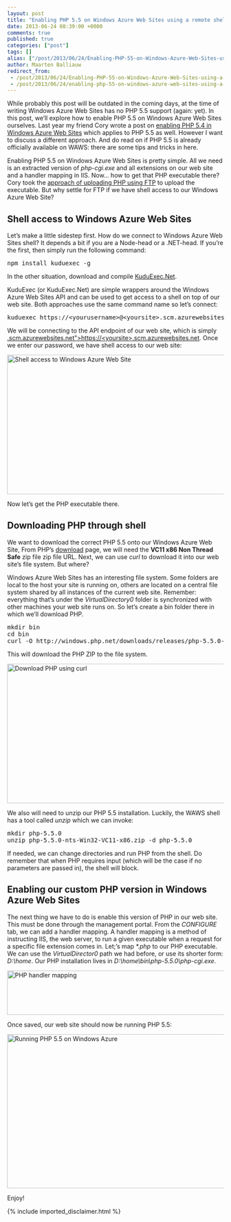 ```yaml
---
layout: post
title: "Enabling PHP 5.5 on Windows Azure Web Sites using a remote shell and KuduExec"
date: 2013-06-24 08:39:00 +0000
comments: true
published: true
categories: ["post"]
tags: []
alias: ["/post/2013/06/24/Enabling-PHP-55-on-Windows-Azure-Web-Sites-using-a-remote-shell-and-KuduExec.aspx", "/post/2013/06/24/enabling-php-55-on-windows-azure-web-sites-using-a-remote-shell-and-kuduexec.aspx"]
author: Maarten Balliauw
redirect_from:
 - /post/2013/06/24/Enabling-PHP-55-on-Windows-Azure-Web-Sites-using-a-remote-shell-and-KuduExec.aspx.html
 - /post/2013/06/24/enabling-php-55-on-windows-azure-web-sites-using-a-remote-shell-and-kuduexec.aspx.html
---
```

<p>While probably this post will be outdated in the coming days, at the time of writing Windows Azure Web Sites has no PHP 5.5 support (again: yet). In this post, we&rsquo;ll explore how to enable PHP 5.5 on Windows Azure Web Sites ourselves. Last year my friend Cory wrote a post on <a href="http://blog.syntaxc4.net/post/2012/09/13/enabling-php-5-4-in-windows-azure-web-sites.aspx">enabling PHP 5.4 in Windows Azure Web Sites</a> which applies to PHP 5.5 as well. However I want to discuss a different approach. And do read on if PHP 5.5 is already officially available on WAWS: there are some tips and tricks in here.</p>
<p>Enabling PHP 5.5 on Windows Azure Web Sites is pretty simple. All we need is an extracted version of <em>php-cgi.exe</em> and all extensions on our web site and a handler mapping in IIS. Now&hellip; how to get that PHP executable there? Cory took the <a href="http://blog.syntaxc4.net/post/2012/09/13/enabling-php-5-4-in-windows-azure-web-sites.aspx">approach of uploading PHP using FTP</a> to upload the executable. But why settle for FTP if we have shell access to our Windows Azure Web Site?</p>
<h2>Shell access to Windows Azure Web Sites</h2>
<p>Let&rsquo;s make a little sidestep first. How do we connect to Windows Azure Web Sites shell? It depends a bit if you are a Node-head or a .NET-head. If you&rsquo;re the first, then simply run the following command:</p>
<pre>npm install kuduexec -g</pre>
<p>In the other situation, download and compile <a href="https://github.com/projectkudu/KuduExec.NET">KuduExec.Net</a>.</p>
<p>KuduExec (or KuduExec.Net) are simple wrappers around the Windows Azure Web Sites API and can be used to get access to a shell on top of our web site. Both approaches use the same command name so let&rsquo;s connect:</p>
<pre>kuduexec https://&lt;yourusername&gt;@&lt;yoursite&gt;.scm.azurewebsites.net/</pre>
<p>We will be connecting to the API endpoint of our web site, which is simply <a href="https://&lt;yoursite&gt;.scm.azurewebsites.net">.scm.azurewebsites.net"&gt;https://&lt;yoursite&gt;.scm.azurewebsites.net</a>. Once we enter our password, we have shell access to our web site:</p>
<p><a href="/images/image_288.png"><img style="background-image: none; float: none; padding-top: 0px; padding-left: 0px; margin: 5px auto; display: block; padding-right: 0px; border: 0px;" title="Shell access to Windows Azure Web Site" src="/images/image_thumb_249.png" alt="Shell access to Windows Azure Web Site" width="640" height="324" border="0" /></a></p>
<p>Now let&rsquo;s get the PHP executable there.</p>
<h2>Downloading PHP through shell</h2>
<p>We want to download the correct PHP 5.5 onto our Windows Azure Web Site, From PHP&rsquo;s <a href="http://windows.php.net/download/">download</a> page, we will need the <strong>VC11 x86 Non Thread Safe</strong> zip file zip file URL. Next, we can use <em>curl</em> to download it into our web site&rsquo;s file system. But where?</p>
<p>Windows Azure Web Sites has an interesting file system. Some folders are local to the host your site is running on, others are located on a central file system shared by all instances of the current web site. Remember: everything that&rsquo;s under the <em>VirtualDirectory0</em> folder is synchronized with other machines your web site runs on. So let&rsquo;s create a bin folder there in which we&rsquo;ll download PHP.</p>
<pre>mkdir bin <br />cd bin<br />curl -O http://windows.php.net/downloads/releases/php-5.5.0-nts-Win32-VC11-x86.zip</pre>
<p>This will download the PHP ZIP to the file system.</p>
<p><a href="/images/image_289.png"><img style="background-image: none; float: none; padding-top: 0px; padding-left: 0px; margin: 5px auto; display: block; padding-right: 0px; border: 0px;" title="Download PHP using curl" src="/images/image_thumb_250.png" alt="Download PHP using curl" width="640" height="324" border="0" /></a></p>
<p>We also will need to unzip our PHP 5.5 installation. Luckily, the WAWS shell has a tool called <em>unzip</em> which we can invoke:</p>
<pre>mkdir php-5.5.0<br />unzip php-5.5.0-nts-Win32-VC11-x86.zip -d php-5.5.0</pre>
<p>If needed, we can change directories and run PHP from the shell. Do remember that when PHP requires input (which will be the case if no parameters are passed in), the shell will block.</p>
<h2>Enabling our custom PHP version in Windows Azure Web Sites</h2>
<p>The next thing we have to do is enable this version of PHP in our web site. This must be done through the management portal. From the <em>CONFIGURE</em> tab, we can add a handler mapping. A handler mapping is a method of instructing IIS, the web server, to run a given executable when a request for a specific file extension comes in. Let;&rsquo;s map <em>*.php</em> to our PHP executable. We can use the <em>VirtualDirector0</em> path we had before, or use its shorter form: <em>D:\home</em>. Our PHP installation lives in <em>D:\home\bin\php-5.5.0\php-cgi.exe</em>.</p>
<p><a href="/images/image_290.png"><img style="background-image: none; float: none; padding-top: 0px; padding-left: 0px; margin: 5px auto; display: block; padding-right: 0px; border: 0px;" title="PHP handler mapping" src="/images/image_thumb_251.png" alt="PHP handler mapping" width="640" height="103" border="0" /></a></p>
<p>Once saved, our web site should now be running PHP 5.5:</p>
<p><a href="/images/image_291.png"><img style="background-image: none; float: none; padding-top: 0px; padding-left: 0px; margin: 5px auto; display: block; padding-right: 0px; border: 0px;" title="Running PHP 5.5 on Windows Azure" src="/images/image_thumb_252.png" alt="Running PHP 5.5 on Windows Azure" width="640" height="358" border="0" /></a></p>
<p>Enjoy!</p>
{% include imported_disclaimer.html %}
